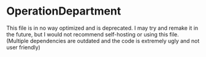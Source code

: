 # OperationDepartment
This file is in no way optimized and is deprecated. I may try and remake it in the future, but I would not recommend self-hosting or using this file. (Multiple dependencies are outdated and the code is extremely ugly and not user friendly)
